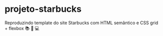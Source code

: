 # projeto-starbucks

Reproduzindo template do site Starbucks com HTML semântico e CSS grid + flexbox 📚 📝 💻
